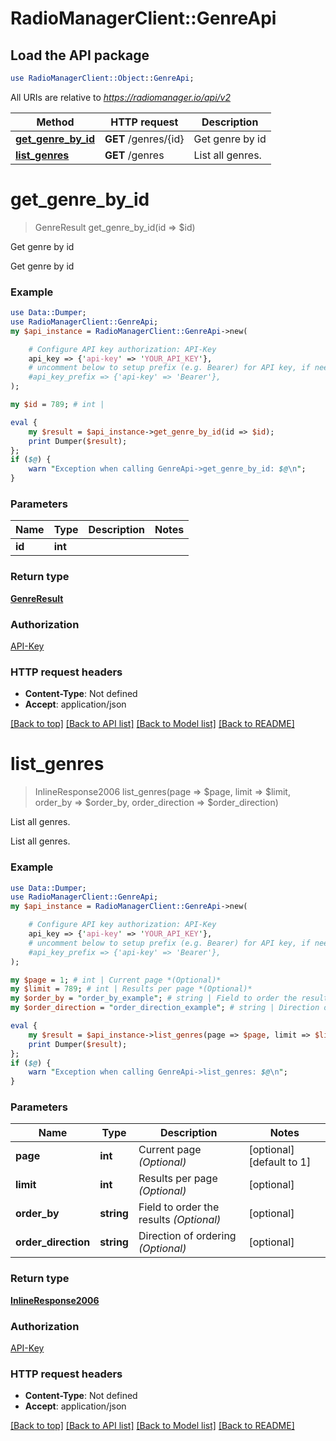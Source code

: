 # RadioManagerClient::GenreApi

## Load the API package
```perl
use RadioManagerClient::Object::GenreApi;
```

All URIs are relative to *https://radiomanager.io/api/v2*

Method | HTTP request | Description
------------- | ------------- | -------------
[**get_genre_by_id**](GenreApi.md#get_genre_by_id) | **GET** /genres/{id} | Get genre by id
[**list_genres**](GenreApi.md#list_genres) | **GET** /genres | List all genres.


# **get_genre_by_id**
> GenreResult get_genre_by_id(id => $id)

Get genre by id

Get genre by id

### Example
```perl
use Data::Dumper;
use RadioManagerClient::GenreApi;
my $api_instance = RadioManagerClient::GenreApi->new(

    # Configure API key authorization: API-Key
    api_key => {'api-key' => 'YOUR_API_KEY'},
    # uncomment below to setup prefix (e.g. Bearer) for API key, if needed
    #api_key_prefix => {'api-key' => 'Bearer'},
);

my $id = 789; # int | 

eval {
    my $result = $api_instance->get_genre_by_id(id => $id);
    print Dumper($result);
};
if ($@) {
    warn "Exception when calling GenreApi->get_genre_by_id: $@\n";
}
```

### Parameters

Name | Type | Description  | Notes
------------- | ------------- | ------------- | -------------
 **id** | **int**|  | 

### Return type

[**GenreResult**](GenreResult.md)

### Authorization

[API-Key](../README.md#API-Key)

### HTTP request headers

 - **Content-Type**: Not defined
 - **Accept**: application/json

[[Back to top]](#) [[Back to API list]](../README.md#documentation-for-api-endpoints) [[Back to Model list]](../README.md#documentation-for-models) [[Back to README]](../README.md)

# **list_genres**
> InlineResponse2006 list_genres(page => $page, limit => $limit, order_by => $order_by, order_direction => $order_direction)

List all genres.

List all genres.

### Example
```perl
use Data::Dumper;
use RadioManagerClient::GenreApi;
my $api_instance = RadioManagerClient::GenreApi->new(

    # Configure API key authorization: API-Key
    api_key => {'api-key' => 'YOUR_API_KEY'},
    # uncomment below to setup prefix (e.g. Bearer) for API key, if needed
    #api_key_prefix => {'api-key' => 'Bearer'},
);

my $page = 1; # int | Current page *(Optional)*
my $limit = 789; # int | Results per page *(Optional)*
my $order_by = "order_by_example"; # string | Field to order the results *(Optional)*
my $order_direction = "order_direction_example"; # string | Direction of ordering *(Optional)*

eval {
    my $result = $api_instance->list_genres(page => $page, limit => $limit, order_by => $order_by, order_direction => $order_direction);
    print Dumper($result);
};
if ($@) {
    warn "Exception when calling GenreApi->list_genres: $@\n";
}
```

### Parameters

Name | Type | Description  | Notes
------------- | ------------- | ------------- | -------------
 **page** | **int**| Current page *(Optional)* | [optional] [default to 1]
 **limit** | **int**| Results per page *(Optional)* | [optional] 
 **order_by** | **string**| Field to order the results *(Optional)* | [optional] 
 **order_direction** | **string**| Direction of ordering *(Optional)* | [optional] 

### Return type

[**InlineResponse2006**](InlineResponse2006.md)

### Authorization

[API-Key](../README.md#API-Key)

### HTTP request headers

 - **Content-Type**: Not defined
 - **Accept**: application/json

[[Back to top]](#) [[Back to API list]](../README.md#documentation-for-api-endpoints) [[Back to Model list]](../README.md#documentation-for-models) [[Back to README]](../README.md)

